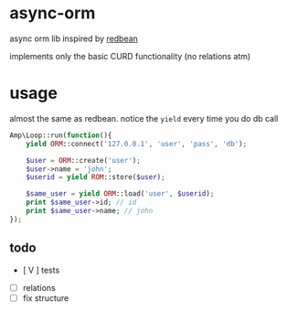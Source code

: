 # async-orm

async orm lib inspired by [redbean](https://redbeanphp.com)

implements only the basic CURD functionality (no relations atm)
# usage

almost the same as redbean. notice the `yield` every time you do db call

```php
Amp\Loop::run(function(){
    yield ORM::connect('127.0.0.1', 'user', 'pass', 'db');

    $user = ORM::create('user');
    $user->name = 'john';
    $userid = yield ROM::store($user);

    $same_user = yield ORM::load('user', $userid);
    print $same_user->id; // id
    print $same_user->name; // john
});
```

## todo

- [ V ] tests
- [ ] relations
- [ ] fix structure
